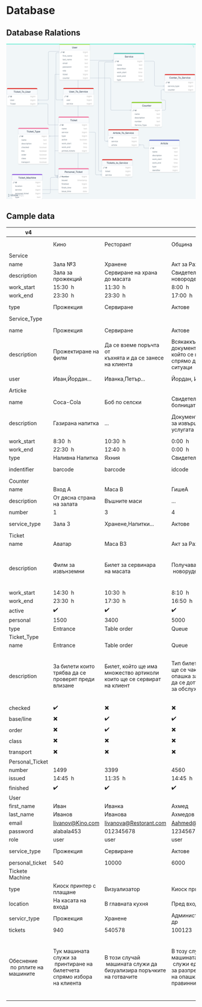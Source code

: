 # Database #

## Database Ralations ##

![picture alt](https://github.com/IvoRum/TicketSystem/blob/main/Documents/drawSQL-ticketsystemV7.png "Database relations v7")

## Сample data ##
| v4                                  |                                                                            |                                                                        |                                                                                               |                                                                                                        |                                                                                                              |
| ----------------------------------- | -------------------------------------------------------------------------- | ---------------------------------------------------------------------- | --------------------------------------------------------------------------------------------- | ------------------------------------------------------------------------------------------------------ | ------------------------------------------------------------------------------------------------------------ |
|                                     | Кино                                                                       | Ресторант                                                              | Община                                                                                        | Влак                                                                                                   | увеселителен парк                                                                                            |
| Service                             |
| name                                | Зала №3                                                                    | Хранене                                                                | Акт за Раждане                                                                                | Варна-София                                                                                            | Въртелешка                                                                                                   |
| description                         | Зала за прожекций                                                          | Сервиране на храна<br>до масата                                        | Свидетелство за<br>новородените                                                               | ...                                                                                                    | ...                                                                                                          |
| work_start                          | 15:30  h                                                                   | 11:30  h                                                               | 8:00  h                                                                                       | 8:10  h                                                                                                | 8:20  h                                                                                                      |
| work_end                            | 23:30  h                                                                   | 23:30  h                                                               | 17:00  h                                                                                      | 8:45  h                                                                                                | 22:10  h                                                                                                     |
| type                                | Прожекция                                                                  | Сервиране                                                              | Актове                                                                                        | Бърз влак                                                                                              | Увеселително влакче                                                                                          |
| Service_Type                        |
| name                                | Прожекция                                                                  | Сервиране                                                              | Актове                                                                                        | Бърз влак                                                                                              | Увеселително влакче                                                                                          |
| description                         | Прожектиране на филм                                                       | Да се вземе поръчта от<br>къхнята и да се занесе на клиента            | Всякаккъв документ<br>който се връчва спрямо дадена ситуаци                                   | Блак който е бърз                                                                                      | Тип развлечение<br>за малки и големи                                                                         |
| user                                | Иван,Йордан...                                                             | Иванка,Петър...                                                        | Йордан, Иван...                                                                               | Кодукторите и<br> расиерите                                                                            | Иван, Йордан...                                                                                              |
| Articke                             |
| name                                | Coca-Cola                                                                  | Боб по селски                                                          | Свидетелство от<br>болницата                                                                  | Мято                                                                                                   | Снимка                                                                                                       |
| description                         | Газирана напитка                                                           | ...                                                                    | Документ нужен<br>за извършване на услугата                                                   | Място на блака                                                                                         | Снимка на клиента<br>докато се забавлява                                                                     |
| work_start                          | 8:30  h                                                                    | 10:30  h                                                               | 0:00  h                                                                                       | na                                                                                                     | na                                                                                                           |
| work_end                            | 22:30  h                                                                   | 12:40  h                                                               | 0:00  h                                                                                       | na                                                                                                     | na                                                                                                           |
| type                                | Наливна Напитка                                                            | Яхния                                                                  | Свидетелство                                                                                  | Резервация                                                                                             | Сувенир                                                                                                      |
| indentifier                         | barcode                                                                    | barcode                                                                | idcode                                                                                        | number-of-seat                                                                                         | barcode                                                                                                      |
| Counter                             |
| name                                | Вход А                                                                     | Маса В                                                                 | ГишеА                                                                                         | ГишеА                                                                                                  | ГишеА                                                                                                        |
| description                         | От дясна страна на залата                                                  | Въшните маси                                                           | ...                                                                                           | ...                                                                                                    | ...                                                                                                          |
| number                              | 1                                                                          | 3                                                                      | 4                                                                                             | 8                                                                                                      | 1                                                                                                            |
| service_type                        | Зала 3                                                                     | Хранене,Напитки...                                                     | Актове                                                                                        | Всички                                                                                                 | Бъртелешки, VIP                                                                                              |
| Ticket                              |
| name                                | Аватар                                                                     | Маса В3                                                                | Акт за Раждане                                                                                | София-Варна                                                                                            | Дневен-VIP                                                                                                   |
| description                         | Филм за извънземни                                                         | Билет за сервинара<br>на масата                                        | Получаване акт за<br> новорудено                                                              | ...                                                                                                    | Дава възможнста да се качваш на всички без да чакаш опашката                                                 |
| work_start                          | 14:30  h                                                                   | 10:30  h                                                               | 8:10  h                                                                                       | 8:55  h                                                                                                | 9:10  h                                                                                                      |
| work_end                            | 23:30  h                                                                   | 17:30  h                                                               | 16:50  h                                                                                      | 15:00  h                                                                                               | 22:00  h                                                                                                     |
| active                              | ✔️                                                                         | ✔️                                                                     | ✔️                                                                                            | ✔️                                                                                                     | ✔️                                                                                                           |
| personal                            | 1500                                                                       | 3400                                                                   | 5000                                                                                          | 100000                                                                                                 | 12000                                                                                                        |
| type                                | Entrance                                                                   | Table order                                                            | Queue                                                                                         | Transport                                                                                              | VIP                                                                                                          |
| Ticket_Type                         |
| name                                | Entrance                                                                   | Table order                                                            | Queue                                                                                         | Transport                                                                                              | VIP                                                                                                          |
| description                         | За билети които<br>трябва да се проверят преди влизане                     | Билет, който ще има множество артиколи които ще се сервират на клиент  | Тип билет за който ще се чака на опашка за да може да се дотъпи гише за обслужване            | Билети който служат за транспорти нужди                                                                | Билета дава<br>възможноста да се возиш на всички влакчета цял ден без да чакаш на опашка                     |
| checked                             | ✔️                                                                         | ✖️                                                                     | ✖️                                                                                            | ✔️                                                                                                     | ✔️                                                                                                           |
| base/line                           | ✖️                                                                         | ✔️                                                                     | ✔️                                                                                            | ✖️                                                                                                     | ✖️                                                                                                           |
| order                               | ✖️                                                                         | ✔️                                                                     | ✖️                                                                                            | ✖️                                                                                                     | ✖️                                                                                                           |
| class                               | ✖️                                                                         | ✖️                                                                     | ✖️                                                                                            | ✔️                                                                                                     | ✔️                                                                                                           |
| transport                           | ✖️                                                                         | ✖️                                                                     | ✖️                                                                                            | ✔️                                                                                                     | ✖️                                                                                                           |
| Personal_Ticket                     |
| number                              | 1499                                                                       | 3399                                                                   | 4560                                                                                          | 930334                                                                                                 | 152                                                                                                          |
| issued                              | 14:45  h                                                                   | 11:35  h                                                               | 14:45  h                                                                                      | 9:30  h                                                                                                | 23:59  h                                                                                                     |
| finished                            | ✔️                                                                         | ✔️                                                                     | ✔️                                                                                            | ✔️                                                                                                     | ✔️                                                                                                           |
| User                                |
| first_name                          | Иван                                                                       | Иванка                                                                 | Ахмед                                                                                         | Пламен                                                                                                 | Иван                                                                                                         |
| last_name                           | Иванов                                                                     | Иванова                                                                | Ахмедов                                                                                       | Илиев                                                                                                  | Асен                                                                                                         |
| email                               | [Iivanov@Kino.com](mailto:Iivanov@Kino.com)                                | [Iivanova@Restorant.com](mailto:Iivanova@Restorant.com)                | [Aahmed@varna.com](mailto:Aahmed@varna.com)                                                   | [Piliev@bdj.bg](mailto:Piliev@bdj.bg)                                                                  | [Iasen@park.com](mailto:Iasen@park.com)                                                                      |
| password                            | alabala453                                                                 | 012345678                                                              | 12345678                                                                                      | 12345679                                                                                               | 12345678                                                                                                     |
| role                                | user                                                                       | user                                                                   | user                                                                                          | user                                                                                                   | user                                                                                                         |
| service_type                        | Прожекция                                                                  | Сервиране                                                              | Актове                                                                                        | Кондуктор                                                                                              | Продавачк билети                                                                                             |
| personal_ticket                     | 540                                                                        | 10000                                                                  | 6000                                                                                          | 6001                                                                                                   | 7005                                                                                                         |
| Tickete Machine                     |
| type                                | Киоск принтер с плащане                                                    | Визуализатор                                                           | Киоск принтер                                                                                 | Турникет                                                                                               | Киоск принтер с плащане                                                                                      |
| location                            | На касата на входа                                                         | В главната кухня                                                       | Пред входа                                                                                    | Пред входа на станцията                                                                                | Помежду влакче 1,2,3                                                                                         |
| servicr_type                        | Прожекция                                                                  | Хранене                                                                | Администативни, и др                                                                          | Преди перона                                                                                           | Въртелешка, Влакче, и др                                                                                     |
| tickets                             | 940                                                                        | 540578                                                                 | 100123                                                                                        | 120264                                                                                                 | 54003                                                                                                        |
| Обеснение<br> по рплите на машините | Тук машината служи за<br> принтиране на билетчета спрямо избора на клиента | В този случай<br> машината служи да бизуализира поръчките на готвачите | В тозу случай машината<br> служи единствено за разпределение на опашката за правинните гишета | В тосу случай машината служи за предварително чекиране на входа и не допуска пасажери с изтекли билети | Тук отново машината се<br>ползва за закупуване директно от нея и след което нареждайки се на желаното влакче |